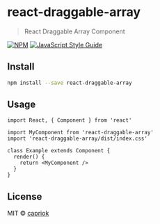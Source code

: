 # react-draggable-array

> React Draggable Array Component

[![NPM](https://img.shields.io/npm/v/react-draggable-array.svg)](https://www.npmjs.com/package/react-draggable-array) [![JavaScript Style Guide](https://img.shields.io/badge/code_style-standard-brightgreen.svg)](https://standardjs.com)

## Install

```bash
npm install --save react-draggable-array
```

## Usage

```tsx
import React, { Component } from 'react'

import MyComponent from 'react-draggable-array'
import 'react-draggable-array/dist/index.css'

class Example extends Component {
  render() {
    return <MyComponent />
  }
}
```

## License

MIT © [capriok](https://github.com/capriok)
